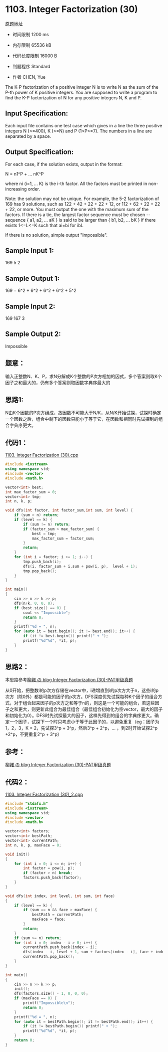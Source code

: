﻿# 1103. Integer Factorization (30)

[原题地址](https://www.patest.cn/contests/pat-a-practise/1103)

* 时间限制 1200 ms



* 内存限制 65536 kB



* 代码长度限制 16000 B


* 判题程序 Standard 

* 作者 CHEN, Yue



The K-P factorization of a positive integer N is to write N as the sum of the P-th power of K positive integers. You are supposed to write a program to find the K-P factorization of N for any positive integers N, K and P.

## Input Specification: 

Each input file contains one test case which gives in a line the three positive integers N (<=400), K (<=N) and P (1<P<=7). The numbers in a line are separated by a space.

## Output Specification: 

For each case, if the solution exists, output in the format:

N = n1^P + ... nK^P 

where ni (i=1, ... K) is the i-th factor. All the factors must be printed in non-increasing order.

Note: the solution may not be unique. For example, the 5-2 factorization of 169 has 9 solutions, such as 122 + 42 + 22 + 22 + 12, or 112 + 62 + 22 + 22 + 22, or more. You must output the one with the maximum sum of the factors. If there is a tie, the largest factor sequence must be chosen -- sequence { a1, a2, ... aK } is said to be larger than { b1, b2, ... bK } if there exists 1<=L<=K such that ai=bi for i<L and aL>bL 

If there is no solution, simple output "Impossible". 
## Sample Input 1:  
169 5 2  

## Sample Output 1:

169 = 6^2 + 6^2 + 6^2 + 6^2 + 5^2  

## Sample Input 2:

169 167 3  

## Sample Output 2:  

Impossible    

## 题意：


输入正整数N、K、P，求N分解成K个整数的P次方相加的因式，多个答案则取K个因子之和最大的，仍有多个答案则取因数字典序最大的

## 思路1: 

N由K个因数的P次方组成，故因数不可能大于N/K，从N/K开始试探，试探时确定一个因数之后，组合中剩下的因数只能小于等于它，在因数和相同时先试探到的组合字典序更大。


## 代码1：

[1103. Integer Factorization (30).cpp](https://github.com/jerrykcode/PAT-Practise/blob/master/PAT%20Advanced%20Level%20Practise/1103.%20Integer%20Factorization%20(30)/1103.%20Integer%20Factorization%20(30).cpp)

```cpp
#include <iostream>
using namespace std;
#include <vector>
#include <math.h>

vector<int> best;
int max_factor_sum = 0;
vector<int> tmp;
int n, k, p;

void dfs(int factor, int factor_sum,int sum, int level) {
	if (sum > n) return;
	if (level == k) {
		if (sum != n) return;
		if (factor_sum > max_factor_sum) {
			best = tmp;
			max_factor_sum = factor_sum;
		}
		return;
	}
	for (int i = factor; i >= 1; i--) {
		tmp.push_back(i);
		dfs(i, factor_sum + i,sum + pow(i, p),  level + 1);
		tmp.pop_back();
	}
}

int main()
{
	cin >> n >> k >> p;
	dfs(n/k, 0, 0, 0);
	if (best.size() == 0) {
		cout << "Impossible";
		return 0;
	}
	printf("%d = ", n);
	for (auto it = best.begin(); it != best.end(); it++) {
		if (it != best.begin()) printf(" + ");
		printf("%d^%d", *it, p);
	}
}
```


## 思路2：

本思路参考[柳婼 の blog Integer Factorization (30)-PAT甲级真题](https://www.liuchuo.net/archives/2451)

从0开始，把整数i的p次方存储在vector中，i递增直到i的p次方大于n，这些i的p次方（除0外）都是可能的因子的p次方。DFS深度优先试探每种K个因子的组合方式，对于组合起来因子的p次方之和等于n的，则这是一个可能的组合，若这些因子之和更大，则更新此组合为最佳组合（最佳组合初始化为空vector，最大的因子和初始化为0）。DFS时先试探最大的因子，这样先得到的组合的字典序更大。确定一个因子，试探下一个时只考虑小于等于此因子的，以避免重复（eg：因子为1，2，3，K = 2，先试探3\^p + 3\^p，然后3\^p + 2\^p，... ，到2时开始试探2\^p +2\^p，不要重复2\^p + 3\^p）


## 参考：

[柳婼 の blog Integer Factorization (30)-PAT甲级真题](https://www.liuchuo.net/archives/2451)

## 代码2：


[1103. Integer Factorization (30)_2.cpp ](https://github.com/jerrykcode/PAT-Practise/blob/master/PAT%20Advanced%20Level%20Practise/1103.%20Integer%20Factorization%20(30)/1103.%20Integer%20Factorization%20(30)_2.cpp)


```cpp
#include "stdafx.h"
#include <iostream>
using namespace std;
#include <vector>
#include <math.h>

vector<int> factors;
vector<int> bestPath;
vector<int> currentPath;
int n, k, p, maxFace = 0;

void init()
{
	for (int i = 0; i <= n; i++) {
		int factor = pow(i, p);
		if (factor > n) break;
		factors.push_back(factor);
	}
}

void dfs(int index, int level, int sum, int face)
{
	if (level == k) {
		if (sum == n && face > maxFace) {
			bestPath = currentPath;
			maxFace = face;
		}
		return;
	}
	if (sum >= n) return;
	for (int i = 0; index - i > 0; i++) {
		currentPath.push_back(index - i);
		dfs(index - i, level + 1, sum + factors[index - i], face + index - i);
		currentPath.pop_back();
	}
}

int main()
{
	cin >> n >> k >> p;
	init();
	dfs(factors.size() - 1, 0, 0, 0);
	if (maxFace == 0) {
		printf("Impossible\n");
		return 0;
	}
	printf("%d = ", n);
	for (auto it = bestPath.begin(); it != bestPath.end(); it++) {
		if (it != bestPath.begin()) printf(" + ");
		printf("%d^%d", *it, p);
	}
    return 0;
}
```